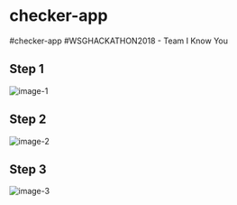 # checker-app
#checker-app
#WSGHACKATHON2018 - Team I Know You

## Step 1
![image-1](https://user-images.githubusercontent.com/22993048/45311713-8226ce00-b55c-11e8-855b-775f386daeef.jpg)

## Step 2
![image-2](https://user-images.githubusercontent.com/22993048/45311845-08431480-b55d-11e8-8ab4-8701854a770f.jpg)

## Step 3
![image-3](https://user-images.githubusercontent.com/22993048/45311925-4cceb000-b55d-11e8-8461-3497a170c294.jpg)
